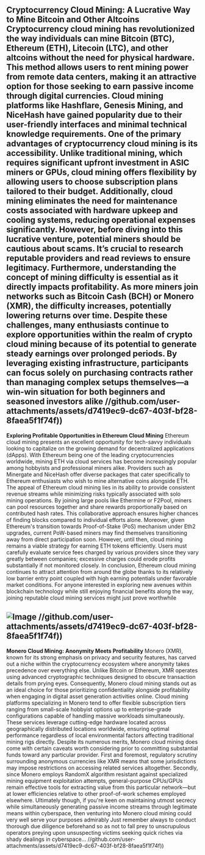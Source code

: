 **Cryptocurrency Cloud Mining: A Lucrative Way to Mine Bitcoin and Other Altcoins**
Cryptocurrency cloud mining has revolutionized the way individuals can mine Bitcoin (BTC), Ethereum (ETH), Litecoin (LTC), and other altcoins without the need for physical hardware. This method allows users to rent mining power from remote data centers, making it an attractive option for those seeking to earn passive income through digital currencies. Cloud mining platforms like Hashflare, Genesis Mining, and NiceHash have gained popularity due to their user-friendly interfaces and minimal technical knowledge requirements.
One of the primary advantages of cryptocurrency cloud mining is its accessibility. Unlike traditional mining, which requires significant upfront investment in ASIC miners or GPUs, cloud mining offers flexibility by allowing users to choose subscription plans tailored to their budget. Additionally, cloud mining eliminates the need for maintenance costs associated with hardware upkeep and cooling systems, reducing operational expenses significantly.
However, before diving into this lucrative venture, potential miners should be cautious about scams. It’s crucial to research reputable providers and read reviews to ensure legitimacy. Furthermore, understanding the concept of mining difficulty is essential as it directly impacts profitability. As more miners join networks such as Bitcoin Cash (BCH) or Monero (XMR), the difficulty increases, potentially lowering returns over time.
Despite these challenges, many enthusiasts continue to explore opportunities within the realm of crypto cloud mining because of its potential to generate steady earnings over prolonged periods. By leveraging existing infrastructure, participants can focus solely on purchasing contracts rather than managing complex setups themselves—a win-win situation for both beginners and seasoned investors alike
 //github.com/user-attachments/assets/d7419ec9-dc67-403f-bf28-8faea5f1f74f))
---
**Exploring Profitable Opportunities in Ethereum Cloud Mining**
Ethereum cloud mining presents an excellent opportunity for tech-savvy individuals looking to capitalize on the growing demand for decentralized applications (dApps). With Ethereum being one of the leading cryptocurrencies worldwide, mining ETH via cloud services has become increasingly popular among hobbyists and professional miners alike. Providers such as Minergate and NiceHash offer diverse packages that cater specifically to Ethereum enthusiasts who wish to mine alternative coins alongside ETH.
The appeal of Ethereum cloud mining lies in its ability to provide consistent revenue streams while minimizing risks typically associated with solo mining operations. By joining large pools like Ethermine or F2Pool, miners can pool resources together and share rewards proportionally based on contributed hash rates. This collaborative approach ensures higher chances of finding blocks compared to individual efforts alone.
Moreover, given Ethereum's transition towards Proof-of-Stake (PoS) mechanism under Eth2 upgrades, current PoW-based miners may find themselves transitioning away from direct participation soon. However, until then, cloud mining remains a viable strategy for earning ETH tokens efficiently. Users must carefully evaluate service fees charged by various providers since they vary greatly between companies; excessive charges could erode profits substantially if not monitored closely.
In conclusion, Ethereum cloud mining continues to attract attention from around the globe thanks to its relatively low barrier entry point coupled with high earning potentials under favorable market conditions. For anyone interested in exploring new avenues within blockchain technology while still enjoying financial benefits along the way, joining reputable cloud mining services might just prove worthwhile

![Image](https://github.com/user-attachments/assets/4a25d116-2220-4385-b08e-f287af8fcbc4)
 //github.com/user-attachments/assets/d7419ec9-dc67-403f-bf28-8faea5f1f74f))
---
**Monero Cloud Mining: Anonymity Meets Profitability**
Monero (XMR), known for its strong emphasis on privacy and security features, has carved out a niche within the cryptocurrency ecosystem where anonymity takes precedence over everything else. Unlike Bitcoin or Ethereum, XMR operates using advanced cryptographic techniques designed to obscure transaction details from prying eyes. Consequently, Monero cloud mining stands out as an ideal choice for those prioritizing confidentiality alongside profitability when engaging in digital asset generation activities online.
Cloud mining platforms specializing in Monero tend to offer flexible subscription tiers ranging from small-scale hobbyist options up to enterprise-grade configurations capable of handling massive workloads simultaneously. These services leverage cutting-edge hardware located across geographically distributed locations worldwide, ensuring optimal performance regardless of local environmental factors affecting traditional mining rigs directly.
Despite its numerous merits, Monero cloud mining does come with certain caveats worth considering prior to committing substantial funds toward any particular provider. First and foremost, regulatory scrutiny surrounding anonymous currencies like XMR means that some jurisdictions may impose restrictions on accessing related services altogether. Secondly, since Monero employs RandomX algorithm resistant against specialized mining equipment exploitation attempts, general-purpose CPUs/GPUs remain effective tools for extracting value from this particular network—but at lower efficiencies relative to other proof-of-work schemes employed elsewhere.
Ultimately though, if you're keen on maintaining utmost secrecy while simultaneously generating passive income streams through legitimate means within cyberspace, then venturing into Monero cloud mining could very well serve your purposes admirably Just remember always to conduct thorough due diligence beforehand so as not to fall prey to unscrupulous operators preying upon unsuspecting victims seeking quick riches via shady dealings in cyberspace...
 //github.com/user-attachments/assets/d7419ec9-dc67-403f-bf28-8faea5f1f74f))
